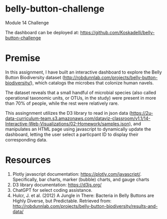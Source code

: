 # belly-button-challenge
Module 14 Challenge

The dashboard can be deployed at: https://github.com/Koskadelli/belly-button-challenge

# Premise
In this assignment, I have built an interactive dashboard to explore the Belly Button Biodiversity dataset (http://robdunnlab.com/projects/belly-button-biodiversity/), which catalogs the microbes that colonize human navels.

The dataset reveals that a small handful of microbial species (also called operational taxonomic units, or OTUs, in the study) were present in more than 70% of people, while the rest were relatively rare.

This assingnment utilizes the D3 library to read in json data (https://2u-data-curriculum-team.s3.amazonaws.com/dataviz-classroom/v1.1/14-Interactive-Web-Visualizations/02-Homework/samples.json), and manipulates an HTML page using javascript to dynamically update the dashboard, letting the user select a particpant ID to display their corresponding data. 

# Resources
1) Plotly javascript documentation: https://plotly.com/javascript/. Specifically, bar charts, marker (bubble) charts, and gauge charts
2) D3 library documentation: https://d3js.org/
3) ChatGPT for select coding assistance.
4) Hulcr, J. et al. (2012) A Jungle in There: Bacteria in Belly Buttons are Highly Diverse, but Predictable. Retrieved from: http://robdunnlab.com/projects/belly-button-biodiversity/results-and-data/
